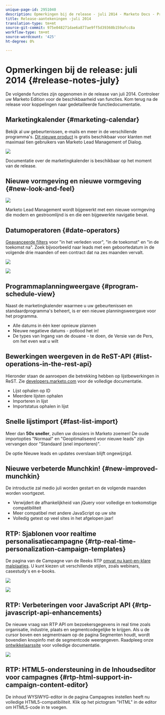 ```yaml
---
unique-page-id: 2951040
description: Opmerkingen bij de release - juli 2014 - Marketo Docs - Productdocumentatie
title: Release-aantekeningen -juli 2014
translation-type: tm+mt
source-git-commit: 975e048271dae6a877ae9ff5d39360b159afcc8a
workflow-type: tm+mt
source-wordcount: '425'
ht-degree: 0%

---
```



# Opmerkingen bij de release: juli 2014 {#release-notes-july}

De volgende functies zijn opgenomen in de release van juli 2014. Controleer uw Marketo Edition voor de beschikbaarheid van functies. Kom terug na de release voor koppelingen naar gedetailleerde functiedocumentatie.

## Marketingkalender {#marketing-calendar}

Bekijk al uw gebeurtenissen, e-mails en meer in de verschillende programma&#39;s. [Dit nieuwe product](/help/marketo/product-docs/core-marketo-concepts/marketing-calendar/understanding-the-calendar/navigating-the-marketing-calendar.md) is gratis beschikbaar voor klanten met maximaal tien gebruikers van Marketo Lead Management of Dialog.

![](assets/image2014-9-22-14-3a22-3a27.png)

Documentatie over de marketingkalender is beschikbaar op het moment van de release.

## Nieuwe vormgeving en nieuwe vormgeving {#new-look-and-feel}

![](assets/image2014-9-22-14-3a22-3a47.png)

Marketo Lead Management wordt bijgewerkt met een nieuwe vormgeving die modern en gestroomlijnd is en die een bijgewerkte navigatie bevat.

## Datumoperatoren {#date-operators}

[Geavanceerde filters](/help/marketo/product-docs/core-marketo-concepts/smart-lists-and-static-lists/creating-a-smart-list/smart-list-filter-operators-glossary.md) voor &quot;in het verleden voor&quot;, &quot;in de toekomst&quot; en &quot;in de toekomst na&quot;. Zoek bijvoorbeeld naar leads met een geboortedatum in de volgende drie maanden of een contract dat na zes maanden vervalt.

![](assets/image2014-9-22-14-3a23-3a56.png)

![](assets/image2014-9-22-14-3a24-3a39.png)

## Programmaplanningweergave {#program-schedule-view}

Naast de marketingkalender waarmee u uw gebeurtenissen en standaardprogramma&#39;s beheert, is er een nieuwe planningsweergave voor het programma.

* Alle datums in één keer opnieuw plannen
* Nieuwe negatieve datums - potlood het in!
* De types van Ingang van de douane - te doen, de Versie van de Pers, om het even wat u wilt

## Bewerkingen weergeven in de ReST-API {#list-operations-in-the-rest-api}

Hieronder staan de aanroepen die betrekking hebben op lijstbewerkingen in ReST. Zie [developers.marketo.com](http://developers.marketo.com/documentation/rest/) voor de volledige documentatie.

* Lijst ophalen op ID
* Meerdere lijsten ophalen
* Importeren in lijst
* Importstatus ophalen in lijst

## Snelle lijstimport {#fast-list-import}

Meer dan **50x sneller**, zullen uw dossiers in Marketo zoemen! De oude importopties &quot;Normaal&quot; en &quot;Geoptimaliseerd voor nieuwe leads&quot; zijn vervangen door &quot;Standaard (snel importeren)&quot;.

De optie Nieuwe leads en updates overslaan blijft ongewijzigd.

## Nieuwe verbeterde Munchkin! {#new-improved-munchkin}

De introductie zal medio juli worden gestart en de volgende maanden worden voortgezet.

* Verwijdert de afhankelijkheid van jQuery voor volledige en toekomstige compatibiliteit
* Meer compatibel met andere JavaScript op uw site
* Volledig getest op veel sites in het afgelopen jaar!

## RTP: Sjablonen voor realtime personalisatiecampagne {#rtp-real-time-personalization-campaign-templates}

De pagina van de Campagne van de Reeks RTP [omvat nu kant-en-klare malplaatjes](/help/marketo/product-docs/web-personalization/using-templates/using-templates-to-create-web-campaigns.md). U kunt kiezen uit verschillende stijlen, zoals webinars, casestudy&#39;s en e-books.

![](assets/image2014-9-22-14-3a25-3a13.png)

![](assets/image2014-9-22-14-3a25-3a47.png)

## RTP: Verbeteringen voor JavaScript API {#rtp-javascript-api-enhancements}

De nieuwe vraag van RTP API om bezoekersgegevens in real time zoals organisatie, industrie, plaats en segmentcodegelijke te krijgen. Als u de cursor boven een segmentnaam op de pagina Segmenten houdt, wordt bovendien knopinfo met de segmentcode weergegeven. Raadpleeg onze [ontwikkelaarssite](http://developers.marketo.com/documentation/websites/rtp-js-api/) voor volledige documentatie.

![](assets/image2014-9-22-14-3a26-3a11.png)

## RTP: HTML5-ondersteuning in de Inhoudseditor voor campagnes {#rtp-html-support-in-campaign-content-editor}

De inhoud WYSIWYG-editor in de pagina Campagnes instellen heeft nu volledige HTML5-compatibiliteit. Klik op het pictogram &quot;HTML&quot; in de editor om HTML5-code in te voegen.
